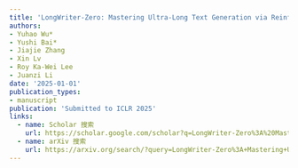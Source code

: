 ```yaml
---
title: 'LongWriter-Zero: Mastering Ultra-Long Text Generation via Reinforcement Learning'
authors:
- Yuhao Wu*
- Yushi Bai*
- Jiajie Zhang
- Xin Lv
- Roy Ka-Wei Lee
- Juanzi Li
date: '2025-01-01'
publication_types:
- manuscript
publication: 'Submitted to ICLR 2025'
links:
  - name: Scholar 搜索
    url: https://scholar.google.com/scholar?q=LongWriter-Zero%3A%20Mastering%20Ultra-Long%20Text%20Generation%20via%20Reinforcement%20Learning
  - name: arXiv 搜索
    url: https://arxiv.org/search/?query=LongWriter-Zero%3A+Mastering+Ultra-Long+Text+Generation+via+Reinforcement+Learning&searchtype=all
---
```



